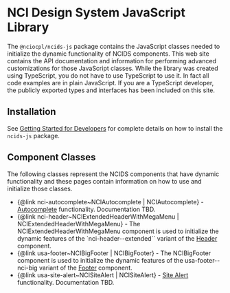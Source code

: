 # NCI Design System JavaScript Library
The `@nciocpl/ncids-js` package contains the JavaScript classes needed to initialize the dynamic functionality of NCIDS components. This web site contains the API documentation and information for performing advanced customizations for those JavaScript classes. While the library was created using TypeScript, you do not have to use TypeScript to use it. In fact all code examples are in plain JavaScript. If you are a TypeScript developer, the publicly exported types and interfaces has been included on this site.

## Installation
See [Getting Started for Developers](https://designsystem-dev.cancer.gov/develop/get-started/developers) for complete details on how to install the `ncids-js` package.

## Component Classes
The following classes represent the NCIDS components that have dynamic functionality and these pages contain information on how to use and initialize those classes.

* {@link nci-autocomplete~NCIAutocomplete | NCIAutocomplete} - [Autocomplete](https://designsystem-dev.cancer.gov/develop/components/autocomplete) functionality. Documentation TBD.
* {@link nci-header~NCIExtendedHeaderWithMegaMenu | NCIExtendedHeaderWithMegaMenu} - The NCIExtendedHeaderWithMegaMenu component is used to initialize the dynamic features of the `nci-header--extended`` variant of the [Header](https://designsystem-dev.cancer.gov/develop/components/header) component.
* {@link usa-footer~NCIBigFooter | NCIBigFooter} - The NCIBigFooter component is used to initialize the dynamic features of the usa-footer--nci-big variant of the [Footer](https://designsystem-dev.cancer.gov/develop/components/footer) component.
* {@link usa-site-alert~NCISiteAlert | NCISiteAlert} - [Site Alert](https://designsystem-dev.cancer.gov/develop/components/site-alert) functionality. Documentation TBD.
